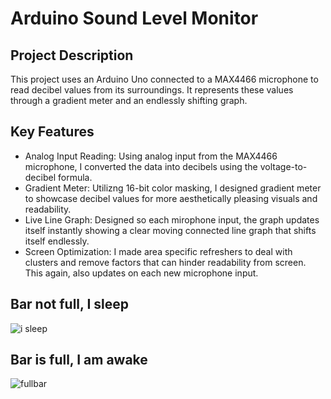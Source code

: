 # Arduino Sound Level Monitor
## Project Description

This project uses an Arduino Uno connected to a MAX4466 microphone to read decibel values from its surroundings. It represents these values through a gradient meter and an endlessly shifting graph.

## Key Features

- Analog Input Reading: Using analog input from the MAX4466 microphone, I converted the data into decibels using the voltage-to-decibel formula.
- Gradient Meter: Utilizng 16-bit color masking, I designed gradient meter to showcase decibel values for more aesthetically pleasing visuals and readability.
- Live Line Graph: Designed so each mirophone input, the graph updates itself instantly showing a clear moving connected line graph that shifts itself endlessly.
- Screen Optimization: I made area specific refreshers to deal with clusters and remove factors that can hinder readability from screen. This again, also updates on each new microphone input.


## Bar not full, I sleep 

![i sleep](https://github.com/TDShemTov/Arduino-dB-Monitoring/assets/148292347/d480fb25-f021-48da-8c0f-9045de279836)

## Bar is full, I am awake
  
![fullbar](https://github.com/TDShemTov/Arduino-dB-Monitoring/assets/148292347/fc6b148e-b6ee-4646-afbc-d161ce45101e)


